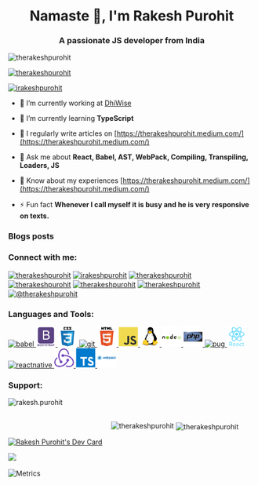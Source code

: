 <h1 align="center">Namaste 🙏, I'm Rakesh Purohit</h1>
<h3 align="center">A passionate JS developer from India</h3>

<p align="left"> <img src="https://komarev.com/ghpvc/?username=therakeshpurohit&label=Profile%20views&color=0e75b6&style=flat" alt="therakeshpurohit" /> </p>

<p align="left"> <a href="https://github.com/ryo-ma/github-profile-trophy"><img src="https://github-profile-trophy.vercel.app/?username=therakeshpurohit" alt="therakeshpurohit" /></a> </p>

<p align="left"> <a href="https://twitter.com/irakeshpurohit" target="blank"><img src="https://img.shields.io/twitter/follow/irakeshpurohit?logo=twitter&style=for-the-badge" alt="irakeshpurohit" /></a> </p>

- 🔭 I’m currently working at [DhiWise](https://www.dhiwise.com)

- 🌱 I’m currently learning **TypeScript**

- 📝 I regularly write articles on [https://therakeshpurohit.medium.com/](https://therakeshpurohit.medium.com/)

- 💬 Ask me about **React, Babel, AST, WebPack, Compiling, Transpiling, Loaders, JS**

- 📄 Know about my experiences [https://therakeshpurohit.medium.com/](https://therakeshpurohit.medium.com/)

- ⚡ Fun fact **Whenever I call myself it is busy and he is very responsive on texts.**

### Blogs posts
<!-- BLOG-POST-LIST:START -->
<!-- BLOG-POST-LIST:END -->

<h3 align="left">Connect with me:</h3>
<p align="left">
<a href="https://dev.to/therakeshpurohit" target="blank"><img align="center" src="https://cdn.jsdelivr.net/npm/simple-icons@3.0.1/icons/dev-dot-to.svg" alt="therakeshpurohit" height="30" width="40" /></a>
<a href="https://twitter.com/irakeshpurohit" target="blank"><img align="center" src="https://raw.githubusercontent.com/rahuldkjain/github-profile-readme-generator/master/src/images/icons/Social/twitter.svg" alt="irakeshpurohit" height="30" width="40" /></a>
<a href="https://linkedin.com/in/therakeshpurohit" target="blank"><img align="center" src="https://raw.githubusercontent.com/rahuldkjain/github-profile-readme-generator/master/src/images/icons/Social/linked-in-alt.svg" alt="therakeshpurohit" height="30" width="40" /></a>
<a href="https://stackoverflow.com/users/11320820/therakeshpurohit" target="blank"><img align="center" src="https://raw.githubusercontent.com/rahuldkjain/github-profile-readme-generator/master/src/images/icons/Social/stack-overflow.svg" alt="therakeshpurohit" height="30" width="40" /></a>
<a href="https://codesandbox.com/therakeshpurohit" target="blank"><img align="center" src="https://cdn.jsdelivr.net/npm/simple-icons@3.0.1/icons/codesandbox.svg" alt="therakeshpurohit" height="30" width="40" /></a>
<a href="https://instagram.com/therakeshpurohit" target="blank"><img align="center" src="https://raw.githubusercontent.com/rahuldkjain/github-profile-readme-generator/master/src/images/icons/Social/instagram.svg" alt="therakeshpurohit" height="30" width="40" /></a>
<a href="https://medium.com/@therakeshpurohit" target="blank"><img align="center" src="https://raw.githubusercontent.com/rahuldkjain/github-profile-readme-generator/master/src/images/icons/Social/medium.svg" alt="@therakeshpurohit" height="30" width="40" /></a>
</p>

<h3 align="left">Languages and Tools:</h3>
<p align="left"> <a href="https://babeljs.io/" target="_blank"> <img src="https://www.vectorlogo.zone/logos/babeljs/babeljs-icon.svg" alt="babel" width="40" height="40"/> </a> <a href="https://getbootstrap.com" target="_blank"> <img src="https://raw.githubusercontent.com/devicons/devicon/master/icons/bootstrap/bootstrap-plain-wordmark.svg" alt="bootstrap" width="40" height="40"/> </a> <a href="https://www.w3schools.com/css/" target="_blank"> <img src="https://raw.githubusercontent.com/devicons/devicon/master/icons/css3/css3-original-wordmark.svg" alt="css3" width="40" height="40"/> </a> <a href="https://git-scm.com/" target="_blank"> <img src="https://www.vectorlogo.zone/logos/git-scm/git-scm-icon.svg" alt="git" width="40" height="40"/> </a> <a href="https://www.w3.org/html/" target="_blank"> <img src="https://raw.githubusercontent.com/devicons/devicon/master/icons/html5/html5-original-wordmark.svg" alt="html5" width="40" height="40"/> </a> <a href="https://developer.mozilla.org/en-US/docs/Web/JavaScript" target="_blank"> <img src="https://raw.githubusercontent.com/devicons/devicon/master/icons/javascript/javascript-original.svg" alt="javascript" width="40" height="40"/> </a> <a href="https://www.linux.org/" target="_blank"> <img src="https://raw.githubusercontent.com/devicons/devicon/master/icons/linux/linux-original.svg" alt="linux" width="40" height="40"/> </a> <a href="https://nodejs.org" target="_blank"> <img src="https://raw.githubusercontent.com/devicons/devicon/master/icons/nodejs/nodejs-original-wordmark.svg" alt="nodejs" width="40" height="40"/> </a> <a href="https://www.php.net" target="_blank"> <img src="https://raw.githubusercontent.com/devicons/devicon/master/icons/php/php-original.svg" alt="php" width="40" height="40"/> </a> <a href="https://pugjs.org" target="_blank"> <img src="https://cdn.worldvectorlogo.com/logos/pug.svg" alt="pug" width="40" height="40"/> </a> <a href="https://reactjs.org/" target="_blank"> <img src="https://raw.githubusercontent.com/devicons/devicon/master/icons/react/react-original-wordmark.svg" alt="react" width="40" height="40"/> </a> <a href="https://reactnative.dev/" target="_blank"> <img src="https://reactnative.dev/img/header_logo.svg" alt="reactnative" width="40" height="40"/> </a> <a href="https://redux.js.org" target="_blank"> <img src="https://raw.githubusercontent.com/devicons/devicon/master/icons/redux/redux-original.svg" alt="redux" width="40" height="40"/> </a> <a href="https://www.typescriptlang.org/" target="_blank"> <img src="https://raw.githubusercontent.com/devicons/devicon/master/icons/typescript/typescript-original.svg" alt="typescript" width="40" height="40"/> </a> <a href="https://webpack.js.org" target="_blank"> <img src="https://raw.githubusercontent.com/devicons/devicon/d00d0969292a6569d45b06d3f350f463a0107b0d/icons/webpack/webpack-original-wordmark.svg" alt="webpack" width="40" height="40"/> </a> </p>

<h3 align="left">Support:</h3>
<p><a href="https://www.buymeacoffee.com/rakesh.purohit"> <img align="left" src="https://cdn.buymeacoffee.com/buttons/v2/default-yellow.png" height="50" width="210" alt="rakesh.purohit" /></a></p><br><br>

<p><img align="left" src="https://github-readme-stats.vercel.app/api/top-langs?username=therakeshpurohit&show_icons=true&locale=en&layout=compact" alt="therakeshpurohit" /></p>

<p>&nbsp;<img align="center" src="https://github-readme-stats.vercel.app/api?username=therakeshpurohit&show_icons=true&locale=en" alt="therakeshpurohit" /></p>

<a href="https://app.daily.dev/irakeshpurohit"><img src="https://api.daily.dev/devcards/c17bb2b9816d40cd842f1d6109361bca.png?r=lhg" width="400" alt="Rakesh Purohit's Dev Card"/></a>

<!--
**TheRakeshPurohit/therakeshpurohit** is a ✨ _special_ ✨ repository because its `README.md` (this file) appears on your GitHub profile.
-->

![](https://visitor-badge.glitch.me/badge?page_id=therakeshpurohit.therakeshpurohit)

![Metrics](https://metrics.lecoq.io/therakeshpurohit)
